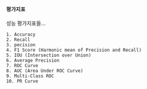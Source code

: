 #### 평가지표 


성능 평가지표들...

    1. Accuracy
    2. Recall
    3. pecision
    4. F1 Score (Harmonic mean of Precision and Recall)
    5. IOU (Intersection over Union)
    6. Average Precision
    7. ROC Curve
    8. AUC (Area Under ROC Curve)
    9. Multi-Class ROC
    10. PR Curve

